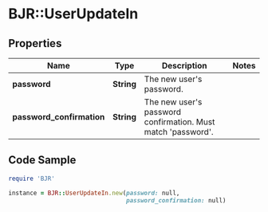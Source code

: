 # BJR::UserUpdateIn

## Properties

Name | Type | Description | Notes
------------ | ------------- | ------------- | -------------
**password** | **String** | The new user&#39;s password. | 
**password_confirmation** | **String** | The new user&#39;s password confirmation. Must match &#39;password&#39;. | 

## Code Sample

```ruby
require 'BJR'

instance = BJR::UserUpdateIn.new(password: null,
                                 password_confirmation: null)
```



